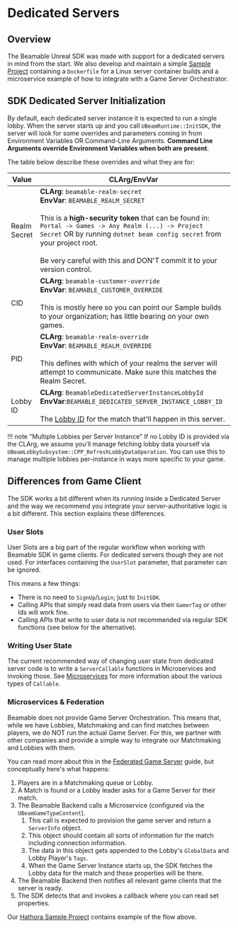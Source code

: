 # Dedicated Servers

## Overview
The Beamable Unreal SDK was made with support for a dedicated servers in mind from the start. We also develop and maintain a simple [Sample Project](../samples/complex/hathora-demo.md) containing a `Dockerfile` for a Linux server container builds and a microservice example of how to integrate with a Game Server Orchestrator.

## SDK Dedicated Server Initialization
By default, each dedicated server instance it is expected to run a single lobby. When the server starts up and you call `UBeamRuntime::InitSDK`, the server will look for some overrides and parameters coming in from Environment Variables OR Command-Line Arguments. **Command Line Arguments override Environment Variables when both are present**.

The table below describe these overrides and what they are for:

| Value        | CLArg/EnvVar                                                                                                                                                                                                                                                                                                                                    |
| ------------ | ----------------------------------------------------------------------------------------------------------------------------------------------------------------------------------------------------------------------------------------------------------------------------------------------------------------------------------------------- |
| Realm Secret | **CLArg**: `beamable-realm-secret`<br>**EnvVar**: `BEAMABLE_REALM_SECRET`<br><br>This is a **high-security token** that can be found in: `Portal -> Games -> Any Realm (...) -> Project Secret` OR by running `dotnet beam config secret` from your project root.<br><br>Be very careful with this and DON'T commit it to your version control. |
| CID          | **CLArg**: `beamable-customer-override`<br>**EnvVar**: `BEAMABLE_CUSTOMER_OVERRIDE`<br><br>This is mostly here so you can point our Sample builds to your organization; has little bearing on your own games.                                                                                                                                   |
| PID          | **CLArg**: `beamable-realm-override`<br>**EnvVar**: `BEAMABLE_REALM_OVERRIDE`<br><br>This defines with which of your realms the server will attempt to communicate. Make sure this matches the Realm Secret.                                                                                                                                    |
| Lobby <br>ID | **CLArg**: `BeamableDedicatedServerInstanceLobbyId`<br>**EnvVar**:`BEAMABLE_DEDICATED_SERVER_INSTANCE_LOBBY_ID`<br><br>The [Lobby ID](../features/lobbies.md) for the match that'll happen in this server.                                                                                                                                      |
!!! note "Multiple Lobbies per Server Instance"
    If no Lobby ID is provided via the CLArg, we assume you'll manage fetching lobby data yourself via `UBeamLobbySubsystem::CPP_RefreshLobbyDataOperation`. You can use this to manage multiple lobbies per-instance in ways more specific to your game.

## Differences from Game Client 
The SDK works a bit different when its running inside a Dedicated Server and the way we recommend you integrate your server-authoritative logic is a bit different. This section explains these differences.

### User Slots
User Slots are a big part of the regular workflow when working with Beamable SDK in game clients. For dedicated servers though they are not used. For interfaces containing the `UserSlot` parameter, that parameter can be ignored.

This means a few things:

- There is no need to `SignUp`/`Login`; just to `InitSDK`.
- Calling APIs that simply read data from users via their `GamerTag` or other Ids will work fine.
- Calling APIs that write to user data is not recommended via regular SDK functions (see below for the alternative).

### Writing User State
The current recommended way of changing user state from dedicated server code is to write a `ServerCallable` functions in Microservices and invoking those. See [Microservices](../concepts/microservices.md) for more information about the various types of `Callable`.

### Microservices & Federation
Beamable does not provide Game Server Orchestration. This means that, while we have Lobbies, Matchmaking and can find matches between players, we do NOT run the actual Game Server. For this, we partner with other companies and provide a simple way to integrate our Matchmaking and Lobbies with them.

You can read more about this in the [Federated Game Server](../guides/federations/federated-game-server.md) guide, but conceptually here's what happens:

1. Players are in a Matchmaking queue or Lobby.
2. A Match is found or a Lobby leader asks for a Game Server for their match.
3. The Beamable Backend calls a Microservice (configured via the `UBeamGameTypeContent`).
	1. This call is expected to provision the game server and return a `ServerInfo` object.
	2. This object should contain all sorts of information for the match including connection information.
	3. The data in this object gets appended to the Lobby's `GlobalData` and Lobby Player's `Tags`.
	4. When the Game Server Instance starts up, the SDK fetches the Lobby data for the match and these properties will be there.
4. The Beamable Backend then notifies all relevant game clients that the server is ready.
5. The SDK detects that and invokes a callback where you can read set properties.

Our [Hathora Sample Project](../samples/complex/hathora-demo.md) contains example of the flow above.